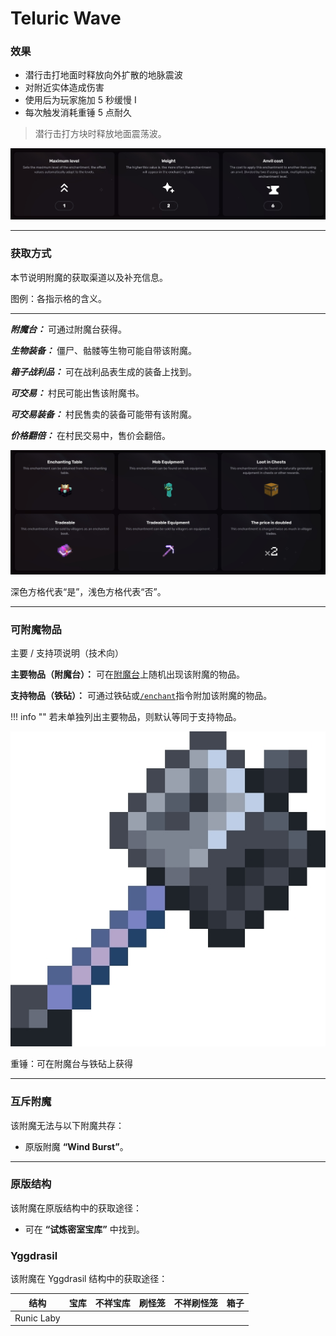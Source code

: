 # Teluric Wave
### 效果
*   潜行击打地面时释放向外扩散的地脉震波
*   对附近实体造成伤害
*   使用后为玩家施加 5 秒缓慢 I
*   每次触发消耗重锤 5 点耐久

> 潜行击打方块时释放地面震荡波。

![](/images/voxel/enchantment/weapon-enchantment/image_1756618459634_997.png)

* * *

### 获取方式

本节说明附魔的获取渠道以及补充信息。

图例：各指示格的含义。[](#legend-explanations-of-each-box)

* * *

_**附魔台：**_ 可通过附魔台获得。

_**生物装备：**_ 僵尸、骷髅等生物可能自带该附魔。

_**箱子战利品：**_ 可在战利品表生成的装备上找到。

_**可交易：**_ 村民可能出售该附魔书。

_**可交易装备：**_ 村民售卖的装备可能带有该附魔。

_**价格翻倍：**_ 在村民交易中，售价会翻倍。

![](/images/voxel/enchantment/weapon-enchantment/image_1756618459634_355.png)

深色方格代表“是”，浅色方格代表“否”。

* * *

### 可附魔物品
主要 / 支持项说明（技术向）[](#explanation-primary-supported-technical)

**主要物品（附魔台）：** 可在[附魔台](https://minecraft.wiki/w/Enchanting_table)上随机出现该附魔的物品。

**支持物品（铁砧）：** 可通过铁砧或[`/enchant`](https://minecraft.wiki/w/Commands/enchant)指令附加该附魔的物品。

!!! info ""
    若未单独列出主要物品，则默认等同于支持物品。

![](/images/voxel/enchantment/weapon-enchantment/image_1756618459634_616.png)

重锤：可在附魔台与铁砧上获得

* * *

### 互斥附魔

该附魔无法与以下附魔共存：

*   原版附魔 **“Wind Burst”**。

* * *

### 原版结构

该附魔在原版结构中的获取途径：

*   可在 **“试炼密室宝库”** 中找到。

### Yggdrasil

该附魔在 Yggdrasil 结构中的获取途径：

| 结构 | 宝库 | 不祥宝库 | 刷怪笼 | 不祥刷怪笼 | 箱子 |
| --- | --- | --- | --- | --- | --- |
| Runic Laby |  |  |  |  |  |
